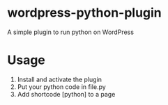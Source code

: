 # wordpress-python-plugin
A simple plugin to run python on WordPress

# Usage
1. Install and activate the plugin
2. Put your python code in file.py
3. Add shortcode [python] to a page
